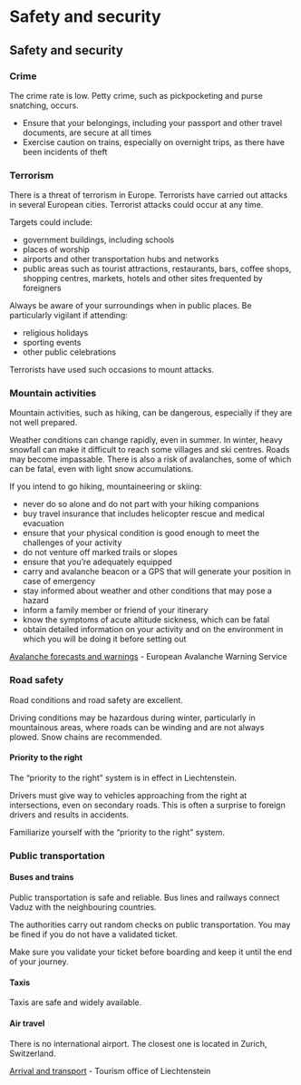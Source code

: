 # Safety and security

## Safety and security

### Crime

The crime rate is low. Petty crime, such as pickpocketing and purse snatching, occurs.

* Ensure that your belongings, including your passport and other travel documents, are secure at all times
* Exercise caution on trains, especially on overnight trips, as there have been incidents of theft

### Terrorism

There is a threat of terrorism in Europe. Terrorists have carried out attacks in several European cities. Terrorist attacks could occur at any time.

Targets could include:

* government buildings, including schools
* places of worship
* airports and other transportation hubs and networks
* public areas such as tourist attractions, restaurants, bars, coffee shops, shopping centres, markets, hotels and other sites frequented by foreigners

Always be aware of your surroundings when in public places. Be particularly vigilant if attending:

* religious holidays
* sporting events
* other public celebrations

Terrorists have used such occasions to mount attacks.

### Mountain activities

Mountain activities, such as hiking, can be dangerous, especially if they are not well prepared.

Weather conditions can change rapidly, even in summer. In winter, heavy snowfall can make it difficult to reach some villages and ski centres. Roads may become impassable. There is also a risk of avalanches, some of which can be fatal, even with light snow accumulations.

If you intend to go hiking, mountaineering or skiing:

* never do so alone and do not part with your hiking companions
* buy travel insurance that includes helicopter rescue and medical evacuation
* ensure that your physical condition is good enough to meet the challenges of your activity
* do not venture off marked trails or slopes
* ensure that you’re adequately equipped
* carry and avalanche beacon or a GPS that will generate your position in case of emergency
* stay informed about weather and other conditions that may pose a hazard
* inform a family member or friend of your itinerary
* know the symptoms of acute altitude sickness, which can be fatal
* obtain detailed information on your activity and on the environment in which you will be doing it before setting out

[Avalanche forecasts and warnings](https://www.avalanches.org/) - European Avalanche Warning Service

### Road safety

Road conditions and road safety are excellent.

Driving conditions may be hazardous during winter, particularly in mountainous areas, where roads can be winding and are not always plowed. Snow chains are recommended.

#### Priority to the right

The “priority to the right” system is in effect in Liechtenstein.

Drivers must give way to vehicles approaching from the right at intersections, even on secondary roads. This is often a surprise to foreign drivers and results in accidents.

Familiarize yourself with the “priority to the right” system.

### Public transportation

#### Buses and trains

Public transportation is safe and reliable. Bus lines and railways connect Vaduz with the neighbouring countries.

The authorities carry out random checks on public transportation. You may be fined if you do not have a validated ticket.

Make sure you validate your ticket before boarding and keep it until the end of your journey.

#### Taxis

Taxis are safe and widely available.

#### Air travel

There is no international airport. The closest one is located in Zurich, Switzerland.

[Arrival and transport](https://tourismus.li/en/our-country/arrival-transport/) - Tourism office of Liechtenstein

###